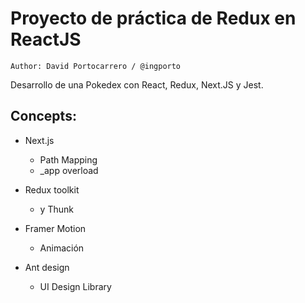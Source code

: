 # Proyecto de práctica de Redux en ReactJS
`Author: David Portocarrero / @ingporto`

Desarrollo de una Pokedex con React, Redux, Next.JS y Jest.

## Concepts:
* Next.js
    * Path Mapping
    * _app overload

* Redux toolkit
    * y Thunk

* Framer Motion
    * Animación

* Ant design 
    * UI Design Library